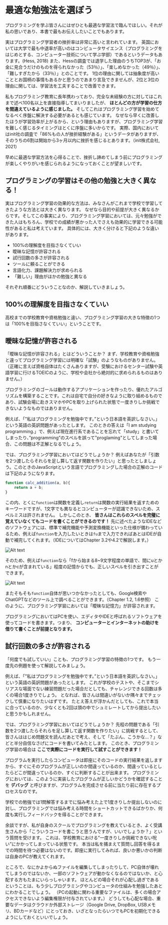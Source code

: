 # 最適な勉強法を選ぼう
プログラミングを学ぶ皆さんにはぜひとも最適な学習法で臨んでほしい。それが私の思いであり、本書で最もお伝えしたいことでもあります。

実はプログラミング学習者の挫折率は非常に高いと言われています。
英国においては大学で最も中退率が高いのはコンピュータサイエンス（プログラミングをはじめとする、コンピューター技術について学ぶ学部）であるというデータもあります。(Hess, 2018)
また、Hessの調査では退学した理由のうちTOP3が、「お金に見合うだけのものを得られなかった（53％）」、「楽しめなかった（49％）」、「難しすぎたから（33％）」とのことです。
1位の理由に関しては抽象度が高いこととお国柄の事情もあるかと思うのであまり言及できませんが、2位と3位の理由に関しては、学習法を工夫することで改善できます。

私もプログラミング教育に長年携わっており、完全な未経験の方に対してはこれまで述べ100名以上を直接指導してまいりましたが、 __ほとんどの方が学習の仕方を間違えているように感じました。__
そしてこれはプログラミング学習を始めてなるべく序盤に解決する必要があるとも感じています。
なぜなら早くに改善したほうが学習効率が上がるから、という理由もありますが、プログラミング学習を難しく感じるタイミングはとくに序盤に多いからです。
実際、国内においてはinit社の調査で「86%もの人が挫折経験がある」というデータがありますが、そのうちの6割は開始から3ヶ月以内に挫折を感じるとあります。（init株式会社, 2021）

早めに最適な学習方法を心得ることで、挫折し諦めてしまう前にプログラミングが楽しくやりがいを感じられるようになっておくことが望ましいです。

## プログラミングの学習はその他の勉強と大きく異なる！
実はプログラミング学習の効果的な方法は、みなさんがこれまで学校で学習してきたような方法とは大きく異なります。
なぜなら目的や前提が大きく異なるからです。そしてこの事実により、プログラミング学習においては、元々勉強ができた人はもちろん、学校での成績が悪かった人でさえも効果的に学習できる可能性があると私は考えています。
具体的には、大きく分けると下記のような違いがあります。

- 100%の理解度を目指さなくていい
- 曖昧な記憶が許容される
- 試行回数の多さが許容される
- ツールに頼ることができる
- 言語化力、課題解決力が求められる
- 「難しい」理由がほかの勉強と異なる

それぞれ順番にどういうことなのか、解説していきましょう。

## 100%の理解度を目指さなくていい
高校までの学校教育や資格勉強と違い、プログラミング学習の大きな特徴の1つは「100%を目指さなくていい」ということです。
<!-- どういうことかいうと、まず学校教育や資格勉強と違ってプログラミング学習には明確な「試験」のようなものがありません。（正確に言えば資格自体はたくさんありますが、受験におけるセンター試験や英語学習に行けるTOEICのように、学校や会社から絶対的に求められるものはありません。）

プログラミングのゴールは動作するアプリケーションを作ったり、優れたアルゴリズムを構築することです。これは自宅で自分の好きなように取り組めるものであり、試験会場に赴きスマホやPCを取り上げられた状態で一度きりしか挑戦できないようなものではありません。 -->
<!-- これはすなわち、 __「曖昧な記憶」と「試行回数の多さ」__ が許容される勉強であることを意味します！ -->



<!-- # プログラミングが難しい理由
そもそもプログラミングは何が難しいのでしょう？
難しさの理由を言語化すると、根本的には以下のいずれかに分類することが出来ます。

【初学者がつまづきやすい5つのポイント】
- 勉強の仕方を間違えている
- 関連スキルが足りない
- 技術文書の読み方がわからない

- プログラミング自体が持つ難しさに苦労する
このうち、まず最初に回避したいのが勉強の仕方を間違えることです。
実際、プログラミング学習に挫折する人は多く、学習者のうち86%もの人が挫折経験があるとするデータがあえいますが、うち6割は3ヶ月以内あります。（init株式会社, 2021） -->

## 曖昧な記憶が許容される
「曖昧な記憶が許容される」とはどういうことか？
まず、学校教育や資格勉強と違ってプログラミング学習には明確な「試験」のようなものがありません。（正確に言えば資格自体はたくさんありますが、受験におけるセンター試験や英語学習に行けるTOEICのように、学校や会社から絶対的に求められるものはありません。）

プログラミングのゴールは動作するアプリケーションを作ったり、優れたアルゴリズムを構築することです。これは自宅で自分の好きなように取り組めるものであり、試験会場に赴きスマホやPCを取り上げられた状態で一度きりしか挑戦できないようなものではありません。

例えば、「”私はプログラミングを勉強中です。”という日本語を英訳しなさい。」という英語の英訳問題があったとします。
このときの答えは「I am studying programming.」で、例えば現在進行系であることを忘れて「study」と書いてしまったり、”programming”のスペルを誤って"proglaming"としてしまった場合、この問題は不正解となるでしょう。

では、プログラミング学習においてはどうでしょうか？
例えばあなたが「引数を2つ渡したらそれらを足し算して返す関数を作りたい」と思ったとしましょう。このときのJavaScriptという言語でプログラミングした場合の正解のコードは下記のようになります。

```js
function calc_addition(a, b){
    return a + b;
}
```

この内、とくに`function`は関数を定義し`return`は関数の実行結果を返すためのキーワードですが、1文字でも異なるとコンピューターが認識できないため、スペルミスは許されません。
しかしこのとき、 __皆さんはこれらのスペルを完璧に覚えていなくてもコードを書くことができるのです！__
先に述べたようなIDEなどのソフトウェアには、標準で補完機能や予測変換機能といった仕様が備わっているため、例えば`function`を入力したいときは`fu`まで入力できればあとはIDEが自動で補完してくれます。（IDEについてはChapter 3.2や4.2で解説します。）

![Alt text](<../Chapter 1.プログラミングの学び方/images/ide-code-sample.png>)

そのため、例えば`function`なら「fから始まる8~9文字程度の単語で、間にuとかnとかcが含まれている」程度の記憶からでも、正しいスペルを引き出すことができます。

![Alt text](<../Chapter 1.プログラミングの学び方/images/aimai.png>)

またそもそも`function`自体が思いつかなかったとしても、Google検索やChatGPTなどのツール上で調べることができます。（Chapter 1.2, 1.6参照）
このように、プログラミング学習においては「曖昧な記憶力」が許容されます。

プログラミングにおいてはPCを使い、エディタやIDEと呼ばれるソフトウェアを使ってコードを書きます。つまり、 __コンピューターとインターネットの助けを借りて書くことが前提となります。__

## 試行回数の多さが許容される
「何度でも試していい」ことも、プログラミング学習の特徴の1つです。
もう一度先の例題を使って解説してみましょう。

例えば、「”私はプログラミングを勉強中です。”という日本語を英訳しなさい。」という英語の英訳問題があったとします。
これが学校のテストや、そこまでシリアスな場面でない練習問題だった場合だとしても、チャレンジできる回数は多くの場合1度きりでしょう。
となれば、皆さんは間違いがないか隅々までチェックして慎重になりたいはずです。
たとえ答えが浮かんだとしても、これで本当に合っているのか、少なくとも2回は頭の中でシュミレートしてから提出したいと思うかもしれません。

では、プログラミング学習においてはどうでしょうか？
先程の問題である「引数を2つ渡したらそれらを足し算して返す関数を作りたい」に挑戦するとして、皆さんははじめ問題文を読んだあとで考え、そして「たぶん、こうかな...？」などと半分自信なさげにコードを書いてみたとします。
このとき、プログラミング学習の場合は __ここで実際にコードを実行して試すことができます！__

プログラムを実行したらコンピュータは即座にそのコードの実行結果を返しますから、すぐにそのプログラムが正しいのか間違っているのか、間違っているとしたらどこが間違っているのか、すぐに判断することが出来ます。
プログラミングにおいては、このように実装したプログラムが正しいかどうかを確認することを __デバッグ__ と呼びますが、プログラムを完成させる前に当たり前に存在するプロセスなのです。

学校での勉強では1問解答するまでに悩み考えた上で1度きりしか提出しないのに対し、プログラミングでは悩み考える時間をショートカットできるばかりか、何度も実行しフィードバックを得ることができます。

余談ですが、私が自身のスクールでプログラミングを教えているとき、よく受講生さんから「こういうコードを書こうと思うんですが、いいでしょうか？」という質問を受けます。
これは、学校教育における”一度きりしか挑戦できない呪い”にかかってしまっている状態です。
本当は私を捕まえて質問し回答を得るまでの時間を待つ必要はないのです。即座に実行してみれば、良いか悪いかの判断は自身のPCが教えてくれます。

ところで、なにかよからぬファイルを編集してしまったりして、PC自体が壊れてしまうのではないか、一部のソフトウェアが動かなくなるのではないか、と心配する方もたまにいらっしゃいます。
ほとんどの場合それが心配し過ぎであるということは、もう少しプログラミングやコンピュータの仕組みを勉強したあとにわかることでしょう。
（PCの起動に関わる重要なファイルは、多くの場合アクセスできないよう編集権限が付与されています。）
どうしても心配な場合、重要なデータはクラウドか外部ストレージ（Google Drive, DropBox, USBメモリ、BDカードなど）にとっておき、いざとなったらいつでもPCを初期化できるようにしておくといいでしょう。

